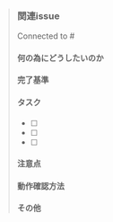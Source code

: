 >### 関連issue
 > Connected to #
 >
 > #### 何の為にどうしたいのか
 >
 > #### 完了基準
 >
 >
 > #### タスク
 > - [ ] 
 > - [ ] 
 > - [ ] 
 > #### 注意点
 >
 >  
 > #### 動作確認方法
 > 
 > #### その他